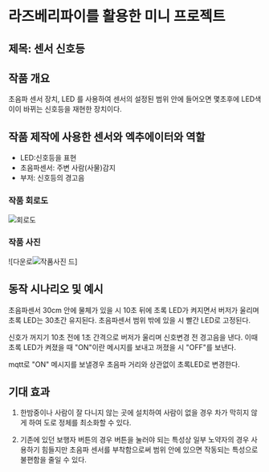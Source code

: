 # 라즈베리파이를 활용한 미니 프로젝트

## 제목: 센서 신호등

## 작품 개요
초음파 센서 장치, LED 를 사용하여
센서의 설정된 범위 안에 들어오면
몇초후에 LED색이이 바뀌는 신호등을 재현한 장치이다.

## 작품 제작에 사용한 센서와 엑추에이터와 역할
- LED:신호등을 표현
- 초음파센서: 주변 사람(사물)감지
- 부저: 신호등의 경고음

### 작품 회로도
![회로도](https://github.com/gsg920/project_senser/assets/131341028/87ff9769-0ce7-4f5d-83b5-809a717323dd)

### 작품 사진

![다운로![작품사진](https://github.com/gsg920/project_senser/assets/131341028/53855891-aaa2-4744-a4b1-b02c9b823c5b)
드]

## 동작 시나리오 및 예시
초음파센서 30cm 안에 물체가 있을 시 10초 뒤에 초록 LED가 켜지면서
버저가 울리며 초록 LED는 30초간 유지된다. 초음파센서 범위 밖에
있을 시 빨간 LED로 고정된다.

신호가 꺼지기 10초 전에 1초 간격으로 버저가 울리며 신호변경 전
경고음을 낸다. 이때 초록 LED가 켜졌을 때 "ON"이란 메시지를 보내고
꺼졌을 시 "OFF"를 보낸다.

mqtt로 "ON" 메시지를 보낼경우 초음파 거리와 상관없이 초록LED로 변경한다.

## 기대 효과
1. 한밤중이나 사람이 잘 다니지 않는 곳에 설치하여 사람이 없을 경우 차가
막히지 않게 하여 도로 정체를 최소화할 수 있다.

2. 기존에 있던 보행자 버튼의 경우 버튼을 눌러야 되는 특성상 일부 노약자의
경우 사용하기 힘들지만 초음파 센서를 부착함으로써 범위 안에 있으면
작동되는 특성으로 불편함을 줄일 수 있다.

